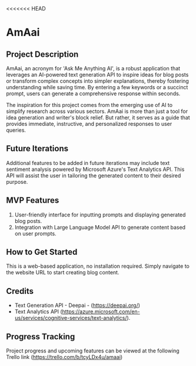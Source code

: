 <<<<<<< HEAD
# AmAai

## Project Description

AmAai, an acronym for 'Ask Me Anything AI', is a robust application that leverages an AI-powered text generation API to inspire ideas for blog posts or transform complex concepts into simpler explanations, thereby fostering understanding while saving time. By entering a few keywords or a succinct prompt, users can generate a comprehensive response within seconds.

The inspiration for this project comes from the emerging use of AI to simplify research across various sectors. AmAai is more than just a tool for idea generation and writer's block relief. But rather, it serves as a guide that provides immediate, instructive, and personalized responses to user queries.

## Future Iterations

Additional features to be added in future iterations may include text sentiment analysis powered by Microsoft Azure's Text Analytics API. This API will assist the user in tailoring the generated content to their desired purpose.

## MVP Features

1. User-friendly interface for inputting prompts and displaying generated blog posts.
2. Integration with Large Language Model API to generate content based on user prompts.

## How to Get Started

This is a web-based application, no installation required. Simply navigate to the website URL to start creating blog content.

## Credits

- Text Generation API - Deepai - (https://deepai.org/)
- Text Analytics API (https://azure.microsoft.com/en-us/services/cognitive-services/text-analytics/).

## Progress Tracking

Project progress and upcoming features can be viewed at the following Trello link (https://trello.com/b/tcyLDx4u/amaai)
